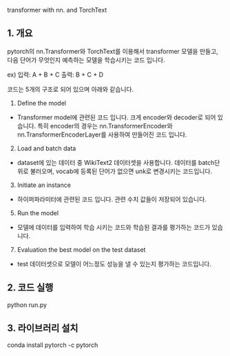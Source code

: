 transformer with nn. and TorchText

## 1. 개요
 pytorch의 nn.Transformer와 TorchText를 이용해서 transformer 모델을 만들고, 다음 단어가 무엇인지 예측하는 모델을 학습시키는 코드 입니다.

ex)
입력: A + B + C 
출력: B + C + D
 
 
 
코드는 5개의 구조로 되어 있으며 아래와 같습니다.
1. Define the model
  - Transformer model에 관련된 코드 입니다. 크게 encoder와 decoder로 되어 있습니다. 특히 encoder의 경우는 nn.TransformerEncoder와 nn.TransformerEncoderLayer를 사용하여 만들어진 코드 입니다.
2. Load and batch data
  - dataset에 있는 데이터 중 WikiText2 데이터셋을 사용합니다. 데이터를 batch단위로 불러오며, vocab에 등록된 단어가 없으면 unk로 변경시키는 코드입니다.
3. Initiate an instance
  - 하이퍼파라미터에 관련된 코드 입니다. 관련 수치 값들이 저장되어 있습니다.
5. Run the model
  - 모델에 데이터를 입력하여 학습 시키는 코드와 학습된 결과를 평가하는 코드가 있습니다.
7. Evaluation the best model on the test dataset
  - test 데이터셋으로 모델이 어느정도 성능을 낼 수 있는지 평가하는 코드입니다.

## 2. 코드 실행
python run.py

## 3. 라이브러리 설치
conda install pytorch -c pytorch
